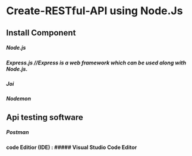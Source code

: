 # Create-RESTful-API using Node.Js

## Install Component

##### Node.js      
##### Express.js   //Express is a web framework which can be used along with Node.js.
##### Joi
##### Nodemon
## Api testing software

##### Postman

#### code Editior (IDE) : ##### Visual Studio Code Editor
